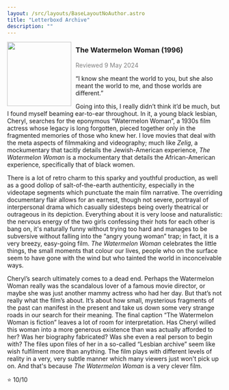 ```yaml
---
layout: /src/layouts/BaseLayoutNoAuthor.astro
title: "Letterboxd Archive"
description: ""
---
```


<img src="https://a.ltrbxd.com/resized/film-poster/2/0/7/0/3/20703-the-watermelon-woman-0-2000-0-3000-crop.jpg?v=11ffcd731b" style="width:150px;height:auto;float:left;padding-right:10px;">
<h3 style="padding-bottom:0;">The Watermelon Woman (1996)</h3>
<p style="color:grey;">Reviewed 9 May 2024</p>

“I know she meant the world to you, but she also meant the world to me, and those worlds are different.”

Going into this, I really didn’t think it’d be much, but I found myself beaming ear-to-ear throughout. In it, a young black lesbian, Cheryl, searches for the eponymous “Watermelon Woman”, a 1930s film actress whose legacy is long forgotten, pieced together only in the fragmented memories of those who knew her. I love movies that deal with the meta aspects of filmmaking and videography; much like <i>Zelig</i>, a mockumentary that tacitly details the Jewish-American experience, <i>The Watermelon Woman</i> is a mockumentary that details the African-American experience, specifically that of black women.

There is a lot of retro charm to this sparky and youthful production, as well as a good dollop of salt-of-the-earth authenticity, especially in the videotape segments which punctuate the main film narrative. The overriding documentary flair allows for an earnest, though not severe, portrayal of interpersonal drama which casually sidesteps being overly theatrical or outrageous in its depiction. Everything about it is very loose and naturalistic: the nervous energy of the two girls confessing their hots for each other is bang on, it's naturally funny without trying too hard and manages to be subversive without falling into the “angry young woman” trap; in fact, it is a very breezy, easy-going film. <i>The Watermelon Woman</i> celebrates the little things, the small moments that colour our lives, people who on the surface seem to have gone with the wind but who tainted the world in inconceivable ways.

Cheryl’s search ultimately comes to a dead end. Perhaps the Watermelon Woman really was the scandalous lover of a famous movie director, or maybe she was just another mammy actress who had her day. But that’s not really what the film’s about. It’s about how small, mysterious fragments of the past can manifest in the present and take us down some very strange roads in our search for their meaning. The final caption “The Watermelon Woman is fiction” leaves a lot of room for interpretation. Has Cheryl willed this woman into a more generous existence than was actually afforded to her? Was her biography fabricated? Was she even a real person to begin with? The files upon files of her in a so-called “Lesbian archive” seem like wish fulfilment more than anything. The film plays with different levels of reality in a very, very subtle manner which many viewers just won't pick up on. And that's because <i>The Watermelon Woman</i> is a very clever film.

⭐ 10/10